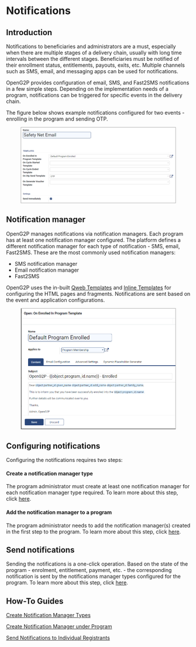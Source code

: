 # Notifications

## Introduction

Notifications to beneficiaries and administrators are a must, especially when there are multiple stages of a delivery chain, usually with long time intervals between the different stages. Beneficiaries must be notified of their enrollment status, entitlements, payouts, exits, etc. Multiple channels such as SMS, email, and messaging apps can be used for notifications.

OpenG2P provides configuration of email, SMS, and Fast2SMS notifications in a few simple steps. Depending on the implementation needs of a program, notifications can be triggered for specific events in the delivery chain.

The figure below shows example notifications configured for two events - enrolling in the program and sending OTP.

<figure><img src="../.gitbook/assets/notification-events.png" alt=""><figcaption></figcaption></figure>

## Notification manager

OpenG2P manages notifications via notification managers. Each program has at least one notification manager configured. The platform defines a different notification manager for each type of notification - SMS, email, Fast2SMS. These are the most commonly used notification managers:

* SMS notification manager
* Email notification manager
* Fast2SMS&#x20;

OpenG2P uses the in-built [Qweb Templates](https://www.odoo.com/documentation/16.0/developer/reference/frontend/qweb.html) and [Inline Templates](https://apps.odoo.com/apps/modules/10.0/mail\_inline\_css/) for configuring the HTML pages and fragments. Notifications are sent based on the event and application configurations.

<figure><img src="../.gitbook/assets/notification-template.png" alt=""><figcaption></figcaption></figure>

## Configuring notifications

Configuring the notifications requires two steps:

#### Create a notification manager type

The program administrator must create at least one notification manager for each notification manager type required. To learn more about this step, click [here](../guides/user-guides/create-notification-manager-types/).

#### Add the notification manager to a program

The program administrator needs to add the notification manager(s) created in the first step to the program. To learn more about this step, click [here](../guides/user-guides/configure-notification-manager.md).&#x20;

## Send notifications

Sending the notifications is a one-click operation. Based on the state of the program - enrolment, entitlement, payment, etc. - the corresponding notification is sent by the notifications manager types configured for the program. To learn more about this step, click [here](../guides/user-guides/send-notifications-to-individual-registrants.md).

## How-To Guides

[Create Notification Manager Types](../guides/user-guides/create-notification-manager-types/)

[Create Notification Manager under Program](../guides/user-guides/configure-notification-manager.md)

[Send Notifications to Individual Registrants](../guides/user-guides/send-notifications-to-individual-registrants.md)

